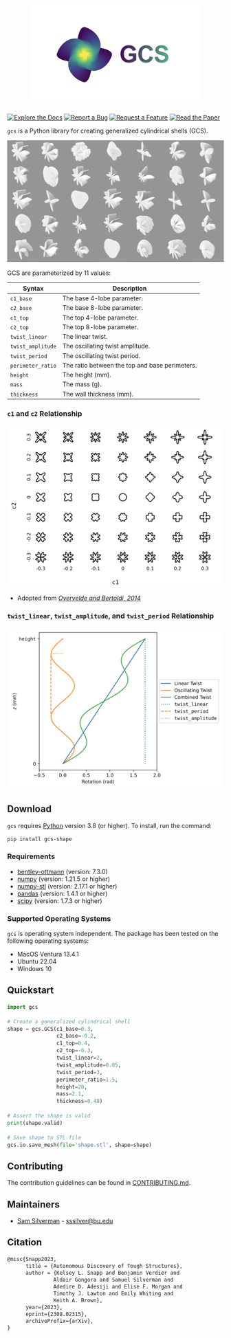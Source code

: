 <h1 align="center">
  <img src="https://github.com/bu-shapelab/gcs/blob/main/misc/images/logo.jpeg" width="400">
</h1>

[![Explore the Docs](https://img.shields.io/static/v1.svg?label=📚&message=Explore%20the%20Docs&color=green)](https://gcs-shape.readthedocs.io/)
[![Report a Bug](https://img.shields.io/static/v1.svg?label=🐛&message=Report%20a%20Bug&color=green)](https://github.com/bu-shapelab/gcs/issues)
[![Request a Feature](https://img.shields.io/static/v1.svg?label=💻&message=Request%20a%20Feature&color=green)](https://github.com/bu-shapelab/gcs/issues)
[![Read the Paper](https://img.shields.io/static/v1.svg?label=arXiv&message=Read%20the%20Paper&color=red)](https://arxiv.org/abs/2308.02315)

`gcs` is a Python library for creating generalized cylindrical shells (GCS).

![GCS examples](https://github.com/bu-shapelab/gcs/blob/main/misc/images/examples.jpeg)

GCS are parameterized by 11 values:

| Syntax | Description |
| - | - |
| `c1_base` | The base $4$-lobe parameter. |
| `c2_base` | The base $8$-lobe parameter. |
| `c1_top` | The top $4$-lobe parameter. |
| `c2_top` | The top $8$-lobe parameter. |
| `twist_linear` | The linear twist. |
| `twist_amplitude` | The oscillating twist amplitude. |
| `twist_period` | The oscillating twist period. |
| `perimeter_ratio` | The ratio between the top and base perimeters. |
| `height` | The height (mm). |
| `mass` | The mass (g). |
| `thickness` | The wall thickness (mm). |

### `c1` and `c2` Relationship

![c1 & c2 relationship](https://github.com/bu-shapelab/gcs/blob/main/misc/images/cs.svg)

* Adopted from [*Overvelde and Bertoldi, 2014*](https://doi.org/10.1016/j.jmps.2013.11.014)

### `twist_linear`, `twist_amplitude`, and `twist_period` Relationship

![twist relationship](https://github.com/bu-shapelab/gcs/blob/main/misc/images/twist.svg)

## Download

`gcs` requires [Python](https://www.python.org) version 3.8 (or higher). To install, run the command:

```bash
pip install gcs-shape
```

### Requirements

* [bentley-ottmann](https://pypi.org/project/bentley-ottmann/) (version: 7.3.0)
* [numpy](https://pypi.org/project/numpy/) (version: 1.21.5 or higher)
* [numpy-stl](https://pypi.org/project/numpy-stl/) (version: 2.17.1 or higher)
* [pandas](https://pypi.org/project/pandas/) (version: 1.4.1 or higher)
* [scipy](https://pypi.org/project/scipy/) (version: 1.7.3 or higher)

### Supported Operating Systems

`gcs` is operating system independent. The package has been tested on the following operating systems:

* MacOS Ventura 13.4.1
* Ubuntu 22.04
* Windows 10

## Quickstart

```python
import gcs

# Create a generalized cylindrical shell
shape = gcs.GCS(c1_base=0.3,
                c2_base=-0.2,
                c1_top=0.4,
                c2_top=-0.3,
                twist_linear=2,
                twist_amplitude=0.05,
                twist_period=3,
                perimeter_ratio=1.5,
                height=20,
                mass=2.1,
                thickness=0.48)

# Assert the shape is valid
print(shape.valid)

# Save shape to STL file
gcs.io.save_mesh(file='shape.stl', shape=shape)
```

## Contributing

The contribution guidelines can be found in [CONTRIBUTING.md](https://github.com/bu-shapelab/gcs/blob/main/CONTRIBUTING.md).

## Maintainers

* [Sam Silverman](https://github.com/samsilverman/) - [sssilver@bu.edu](mailto:sssilver@bu.edu)

## Citation

```text
@misc{Snapp2023,
      title = {Autonomous Discovery of Tough Structures}, 
      author = {Kelsey L. Snapp and Benjamin Verdier and
               Aldair Gongora and Samuel Silverman and
               Adedire D. Adesiji and Elise F. Morgan and
               Timothy J. Lawton and Emily Whiting and
               Keith A. Brown},
      year={2023},
      eprint={2308.02315},
      archivePrefix={arXiv},
}
```

